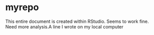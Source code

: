 # myrepo
This entire document is created within RStudio. Seems to work fine.  
Need more analysis.A line I wrote on my local computer

